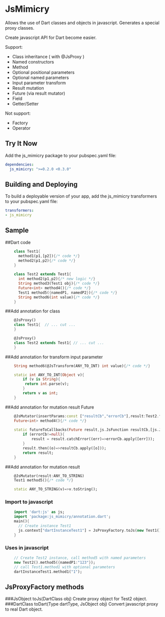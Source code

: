 JsMimicry
===========

Allows the use of Dart classes and objects in javascript. Generates a special proxy classes.

Create javascript API for Dart become easier. 

Support:

 * Class inheritance ( with @JsProxy )
 * Named constructors
 * Method
 * Optional positional parameters
 * Optional named parameters
 * Input parameter transform
 * Result mutation
 * Future (via result mutator)
 * Field
 * Getter/Setter
 
Not support:

 * Factory
 * Operator


Try It Now
-----------
Add the js_mimicry package to your pubspec.yaml file:

```yaml
dependencies:
  js_mimicry: ">=0.2.0 <0.3.0"
```

Building and Deploying
----------------------

To build a deployable version of your app, add the js_mimicry transformers to your
pubspec.yaml file:

```yaml
transformers:
- js_mimicry
```

Sample
-----------
##Dart code
```dart
    class Test1{
      method1(p1,[p2]){/* code */}
      method2(p1,p2){/* code */}
    }
    
    class Test2 extends Test1{
      int method2(p1,p2){/* new logic */}
      String method3(Test1 obj){/* code */}
      Future<int> method4(){/* code */}
      Test1 method5({namedP1, namedP2}){/* code */}
      String method6(int value){/* code */}
    }
```

##Add annotation for class
```dart
    @JsProxy()
    class Test1{  // ... cut ...
    }

    @JsProxy()
    class Test2 extends Test1{ // ... cut ...
    }
```
    
##Add annotation for transform input parameter
```dart
    String method6(@JsTransform(ANY_TO_INT) int value){/* code */}

    static int ANY_TO_INT(Object v){
        if (v is String){
         return int.parse(v);
        }
        return v as int;
    }
```
    
##Add annotation for mutation result Future
```dart
    @JsMutator(insertParams:const ["resultCb","errorCb"],result:Test2.futureToCallbacks)
    Future<int> method4(){/* code */}
    
    static futureToCallbacks(Future result,js.JsFunction resultCb,[js.JsFunction errorCb]){
        if (errorCb!=null){
            result = result.catchError((err)=>errorCb.apply([err]));
        }
        result.then((o)=>resultCb.apply([o]));
        return result;
    }
```

##Add annotation for mutation result
```dart
    @JsMutator(result:ANY_TO_STRING)
    Test1 method5(){/* code */}

    static ANY_TO_STRING(v)=>v.toString();
```
    
### Import to javascript
```dart
    import 'dart:js' as js;
    import 'package:js_mimicry/annotation.dart';
    main(){
      // Create instance Test1
      js.context["dartInstanceTest1"] = JsProxyFactory.toJs(new Test1());
    }
```

### Uses in javascript
```dart
    // Create Test2 instance, call method5 with named parameters
    new Test2().method5({namedP1:"123"});
    // call Test1.method1 with optional parameters
    dartInstanceTest1.method1("1");
```

## JsProxyFactory methods
###JsObject toJs(DartClass obj)
Create proxy object for Test2 object.
###DartClass toDart(Type dartType, JsObject obj)
Convert javascript proxy to real Dart object.